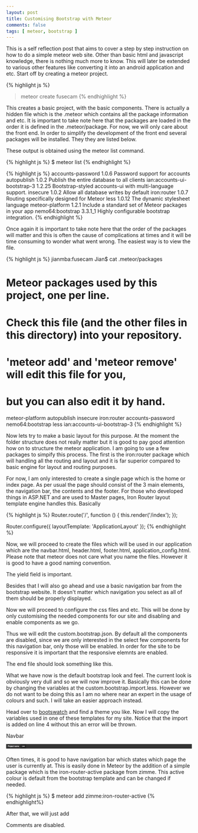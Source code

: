 ```yaml
---
layout: post
title: Customising Bootstrap with Meteor
comments: false
tags: [ meteor, bootstrap ]
---
```

<style type="text/css">
  .gist-file
  .gist-data {max-height: 300px;}
</style>


This is a self reflection post that aims to cover a step by step instruction on how to do a simple meteor web site. Other than basic html and javascript knowledge, there is nothing much more to know. This will later be extended to various other features like converting it into an android application and etc. Start off by creating a meteor project.

{% highlight js %}
> meteor create fusecam
{% endhighlight %}

This creates a basic project, with the basic components. There is actually a hidden file which is the .meteor which contains all the package information and etc. It is important to take note here that the packages are loaded in the order it is defined in the .meteor/package. For now, we will only care about the front end. In order to simplify the development of the front end several packages will be installed. They they are listed below.

These output is obtained using  the meteor list command.

{% highlight js %}
$ meteor list
{% endhighlight %}


{% highlight js %}
accounts-password            1.0.6  Password support for accounts
autopublish                  1.0.2  Publish the entire database to all clients
ian:accounts-ui-bootstrap-3  1.2.25  Bootstrap-styled accounts-ui with multi-language support.
insecure                     1.0.2  Allow all database writes by default
iron:router                  1.0.7  Routing specifically designed for Meteor
less                         1.0.12  The dynamic stylesheet language
meteor-platform              1.2.1  Include a standard set of Meteor packages in your app
nemo64:bootstrap             3.3.1_1  Highly configurable bootstrap integration.
{% endhighlight %}

Once again it is important to take note here that the order of the packages will matter and this is often the cause of complications at times and it will be time consuming to wonder what went wrong. The easiest way is to view the file.


{% highlight js %}
jianmba:fusecam Jian$ cat .meteor/packages
# Meteor packages used by this project, one per line.
# Check this file (and the other files in this directory) into your repository.
#
# 'meteor add' and 'meteor remove' will edit this file for you,
# but you can also edit it by hand.

meteor-platform
autopublish
insecure
iron:router
accounts-password
nemo64:bootstrap
less
ian:accounts-ui-bootstrap-3
{% endhighlight %}

Now lets try to make a basic layout for this purpose. At the moment the folder structure does not really matter but it is good to pay good attention how on to structure the meteor application. I am going to use a few packages to simpify this process. The first is the iron:router package which will handling all the routing and layout and it is far superior compared to basic engine for layout and routing purposes.

For now, I am only interested to create a single page which is the home or index page. As per usual the page should consist of the 3 main elements, the navigation bar, the contents and the footer. For those who developed things in ASP.NET and are used to Master pages, Iron Router layout template engine handles this. Basically

<!-- {% gist JianLoong/f63eebe760663bf1bb53 %} -->

{% highlight js %}
Router.route('/', function () {
  this.render('/index');
});
 
Router.configure({
  layoutTemplate: 'ApplicationLayout'
});
{% endhighlight %}

Now, we will proceed to create the files which will be used in our application which are the navbar.html, header.html, footer.html, application_config.html. Please note that meteor does not care what you name the files. However it is good to have a good naming convention.

The yield field is important.

Besides that I will also go ahead and use a basic navigation bar from the bootstrap website. It doesn't matter which navigation you select as all of them should be properly displayed.


Now we will proceed to configure the css files and etc. This will be done by only customising the needed components for our site and disabling and enable components as we go.

Thus we will edit the custom.bootstrap.json. By default all the components are disabled, since we are only interested in the select few components for this navigation bar, only those will be enabled. In order for the site to be responsive it is important that the responsive elemnts are enabled.

The end file should look something like this.


What we have now is the default bootstrap look and feel. The current look is obviously very dull and so we will now improve it. Basically this can be done by changing the variables at the custom.bootstrap.import.less. However we do not want to be doing this as I am no where near an expert in the usage of colours and such. I will take an easier approach instead.

Head over to [bootswatch](http://www.bootswatch.com) and find a theme you like. Now I will copy the variables used in one of these templates for my site. Notice that the import is added on line 4 without this an error will be thrown.



Navbar

![Navigation Bar](/public/img/navbar.png)

Often times, it is good to have navigation bar which states which page the user is currently at. This is easily done in Meteor by the addition of a simple package which is the iron-router-active package from zimme. This active colour is default from the bootstrap template and can be changed if needed.

{% highlight js %}
$ meteor add zimme:iron-router-active
{% endhighlight%}

After that, we will just add 

Comments are disabled.


